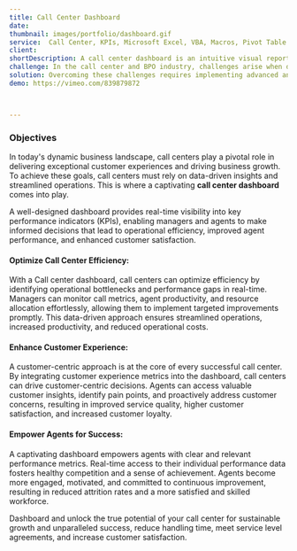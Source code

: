 ```yaml
---
title: Call Center Dashboard
date:
thumbnail: images/portfolio/dashboard.gif
service:  Call Center, KPIs, Microsoft Excel, VBA, Macros, Pivot Table
client:
shortDescription: A call center dashboard is an intuitive visual reporting tool that displays a range of relevant contact center metrics and KPIs that allow customer service managers and teams to monitor and optimize performance and spot emerging trends in a central location.
challenge: In the call center and BPO industry, challenges arise when dealing with metrics and KPIs. These challenges include data management complexity, real-time monitoring, KPI selection, data accuracy, benchmarking difficulties, and employee engagement. Balancing between quantity and quality metrics, integrating with customer experience, and handling data privacy add to the complexity.
solution: Overcoming these challenges requires implementing advanced analytics tools, selecting relevant KPIs, engaging employees, balancing quantity and quality metrics, benchmarking performance. The KPIs dashboard empowers call centers and BPOs with actionable insights, enabling them to address challenges proactively, optimize performance, and deliver exceptional customer experiences. It serves as a central hub for data-driven decision-making.
demo: https://vimeo.com/839879872



---
```


### Objectives

In today's dynamic business landscape, call centers play a pivotal role in delivering exceptional customer experiences and driving business growth. To achieve these goals, call centers must rely on data-driven insights and streamlined operations. This is where a captivating **call center dashboard** comes into play. 

A well-designed dashboard provides real-time visibility into key performance indicators (KPIs), enabling managers and agents to make informed decisions that lead to operational efficiency, improved agent performance, and enhanced customer satisfaction.


#### Optimize Call Center Efficiency:
With a Call center dashboard, call centers can optimize efficiency by identifying operational bottlenecks and performance gaps in real-time. Managers can monitor call metrics, agent productivity, and resource allocation effortlessly, allowing them to implement targeted improvements promptly. This data-driven approach ensures streamlined operations, increased productivity, and reduced operational costs.

#### Enhance Customer Experience:
A customer-centric approach is at the core of every successful call center. By integrating customer experience metrics into the dashboard, call centers can drive customer-centric decisions. Agents can access valuable customer insights, identify pain points, and proactively address customer concerns, resulting in improved service quality, higher customer satisfaction, and increased customer loyalty.

#### Empower Agents for Success:
A captivating dashboard empowers agents with clear and relevant performance metrics. Real-time access to their individual performance data fosters healthy competition and a sense of achievement. Agents become more engaged, motivated, and committed to continuous improvement, resulting in reduced attrition rates and a more satisfied and skilled workforce.

Dashboard and unlock the true potential of your call center for sustainable growth and unparalleled success, reduce handling time, meet service level agreements, and increase customer satisfaction.






